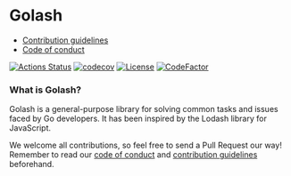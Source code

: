 # Golash

* [Contribution guidelines](https://github.com/achhapolia10/golash/blob/master/CONTRIBUTING.md)
* [Code of conduct](https://github.com/achhapolia10/golash/blob/master/CODE_OF_CONDUCT.md)

[![Actions Status](https://github.com/achhapolia10/golash/workflows/CI/badge.svg)](https://github.com/achhapolia10/golash/actions)
[![codecov](https://codecov.io/gh/achhapolia10/golash/branch/master/graph/badge.svg)](https://codecov.io/gh/achhapolia10/golash/)
[![License](https://img.shields.io/badge/License-Apache%202.0-blue.svg)](https://opensource.org/licenses/Apache-2.0)
[![CodeFactor](https://www.codefactor.io/repository/github/smoke-trees/golash/badge)](https://www.codefactor.io/repository/github/smoke-trees/golash)

### What is Golash?

Golash is a general-purpose library for solving common tasks and issues faced by Go developers. It has been inspired by the Lodash library for JavaScript.

We welcome all contributions, so feel free to send a Pull Request our way! Remember to read our [code of conduct](https://github.com/achhapolia10/golash/blob/master/CODE_OF_CONDUCT.md) and [contribution guidelines](https://github.com/achhapolia10/golash/blob/master/CONTRIBUTING.md) beforehand.
